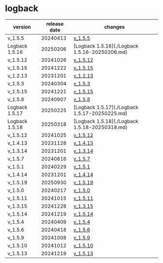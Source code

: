 # logback	


|version|release date|changes|
|---|---|---|
|v_1.5.5|20240413|[v_1.5.5](./v_1.5.5-20240413.md)|
|Logback 1.5.16|20250206|[Logback 1.5.16](./Logback 1.5.16-20250206.md)|
|v_1.5.12|20241026|[v_1.5.12](./v_1.5.12-20241026.md)|
|v_1.5.15|20241222|[v_1.5.15](./v_1.5.15-20241222.md)|
|v_1.2.13|20231201|[v_1.2.13](./v_1.2.13-20231201.md)|
|v_1.5.3|20240304|[v_1.5.3](./v_1.5.3-20240304.md)|
|v_1.5.15|20241221|[v_1.5.15](./v_1.5.15-20241221.md)|
|v_1.5.8|20240907|[v_1.5.8](./v_1.5.8-20240907.md)|
|Logback 1.5.17|20250225|[Logback 1.5.17](./Logback 1.5.17-20250225.md)|
|Logback 1.5.18|20250318|[Logback 1.5.18](./Logback 1.5.18-20250318.md)|
|v_1.5.12|20241025|[v_1.5.12](./v_1.5.12-20241025.md)|
|v_1.4.13|20231128|[v_1.4.13](./v_1.4.13-20231128.md)|
|v_1.3.14|20231201|[v_1.3.14](./v_1.3.14-20231201.md)|
|v_1.5.7|20240816|[v_1.5.7](./v_1.5.7-20240816.md)|
|v_1.5.1|20240229|[v_1.5.1](./v_1.5.1-20240229.md)|
|v_1.4.14|20231201|[v_1.4.14](./v_1.4.14-20231201.md)|
|v_1.5.19|20250930|[v_1.5.19](./v_1.5.19-20250930.md)|
|v_1.5.0|20240217|[v_1.5.0](./v_1.5.0-20240217.md)|
|v_1.5.11|20241015|[v_1.5.11](./v_1.5.11-20241015.md)|
|v_1.3.15|20241228|[v_1.3.15](./v_1.3.15-20241228.md)|
|v_1.5.14|20241219|[v_1.5.14](./v_1.5.14-20241219.md)|
|v_1.5.4|20240409|[v_1.5.4](./v_1.5.4-20240409.md)|
|v_1.5.6|20240418|[v_1.5.6](./v_1.5.6-20240418.md)|
|v_1.5.9|20241008|[v_1.5.9](./v_1.5.9-20241008.md)|
|v_1.5.10|20241012|[v_1.5.10](./v_1.5.10-20241012.md)|
|v_1.5.13|20241219|[v_1.5.13](./v_1.5.13-20241219.md)|
